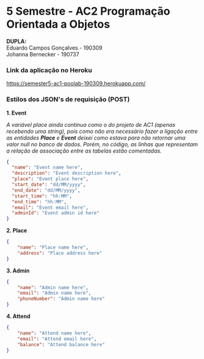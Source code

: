 # 5 Semestre - AC2 Programação Orientada a Objetos
**DUPLA:**  
Eduardo Campos Gonçalves - 190309  
Johanna Bernecker - 190737

### Link da aplicação no Heroku  
https://semester5-ac1-poolab-190309.herokuapp.com/
### Estilos dos JSON's de requisição (POST)
  
**1. Event**  
  
*A variável place ainda continua como o do projeto de AC1 (apenas recebendo uma string), pois como não era necessário fazer a ligação entre as entidades **Place** e **Event** deixei
como estava para não retornar uma valor null no banco de dados. Porém, no código, as linhas que representam a relação de associação entre as tabelas estão comentadas.*  
```json  
{  
  "name": "Event name here",  
  "description": "Event description here",  
  "place": "Event place here",  
  "start_date": "dd/MM/yyyy",  
  "end_date": "dd/MM/yyyy",  
  "start_time": "hh:MM",  
  "end_time": "hh:MM",  
  "email": "Event email here",  
  "adminId": "Event admin id here"  
}  
```
**2. Place**  
```json
{  
    "name": "Place name here",  
    "address": "Place address here"  
}  
```
**3. Admin**  
```json
{
    "name": "Admin name here",
    "email": "Admin name here",
    "phoneNumber": "Admin name here"
}
```
**4. Attend**  
```json
{  
    "name": "Attend name here",  
    "email": "Attend email here",  
    "balance": "Attend balance here"  
}  
```
